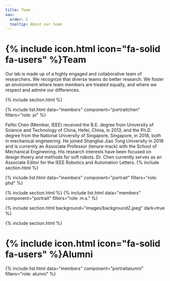 ```yaml
---
title: Team
nav:
  order: 2
  tooltip: About our team
---
```


# {% include icon.html icon="fa-solid fa-users" %}Team

Our lab is made up of a highly engaged and collaborative team of researchers. We recognize that diverse teams do better research. We foster an environment where team members are treated equally, and where we respect and admire our differences. 


{% include section.html %}

{% include list.html data="members" component="portraitchen" filters="role: pi" %}

Feifei Chen (Member, IEEE) received the B.E. degree from University of Science and Technology of China, Hefei, China, in 2013, and the Ph.D. degree from the National University of Singapore, Singapore, in 2018, both in mechanical engineering.
He joined Shanghai Jiao Tong University in 2018 and is currently an Associate Professor (tenure-track) with the School of Mechanical Engineering. His research interests have been focused on design thoery and methods for soft robots.
Dr. Chen currently serves as an Associate Editor for the IEEE Robotics and Automation Letters.
{% include section.html %}

{% include list.html data="members" component="portrait" filters="role: phd" %}

{% include section.html %}
{% include list.html data="members" component="portrait" filters="role: m.s." %}

{% include section.html background="images/background2.jpeg" dark=true %}


{% include section.html %}

# {% include icon.html icon="fa-solid fa-users" %}Alumni



{% include list.html data="members" component="portraitalumni" filters="role: alumni" %}

